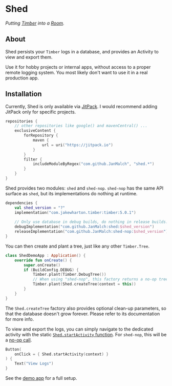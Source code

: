 # Shed

_Putting [Timber](https://github.com/JakeWharton/timber) into a [Room](https://developer.android.com/training/data-storage/room)._

## About

Shed persists your `Timber` logs in a database, and provides an Activity to view and export them.

Use it for hobby projects or internal apps, without access to a proper remote logging system. 
You most likely don't want to use it in a real production app.

## Installation

Currently, Shed is only available via [JitPack](https://jitpack.io/).
I would recommend adding JitPack only for specific projects.

```kotlin
repositories {
    // other repositories like google() and mavenCentral() ...
    exclusiveContent {
        forRepository {
            maven {
                url = uri("https://jitpack.io")
            }
        }
        filter {
            includeModuleByRegex("com.github.JanMalch", "shed.*")
        }
    }
}
```

Shed provides two modules: `shed` and `shed-nop`.
`shed-nop` has the same API surface as `shed`, but its implementations do nothing at runtime.

```kotlin
dependencies {
    val shed_version = "?"
    implementation("com.jakewharton.timber:timber:5.0.1")
    
    // Only use database in debug builds, do nothing in release builds.
    debugImplementation("com.github.JanMalch:shed:$shed_version")
    releaseImplementation("com.github.JanMalch:shed-nop:$shed_version")
}
```

You can then create and plant a tree, just like any other `Timber.Tree`.

```kotlin
class ShedDemoApp : Application() {
    override fun onCreate() {
        super.onCreate()
        if (BuildConfig.DEBUG) {
            Timber.plant(Timber.DebugTree())
            // When using "shed-nop", this factory returns a no-op tree.
            Timber.plant(Shed.createTree(context = this))
        }
    }
}
```

The `Shed.createTree` factory also provides optional clean-up parameters,
so that the database doesn't grow forever.
Please refer to its documentation for more info.

To view and export the logs, you can simply navigate to the dedicated activity
with the static [`Shed.startActivity` function](./shed/src/main/java/io/github/janmalch/shed/Shed.kt#L28).
For `shed-nop`, this will be a [no-op call](./shed-nop/src/main/java/io/github/janmalch/shed/Shed.kt#L23).

```kotlin
Button(
    onClick = { Shed.startActivity(context) }
) {
    Text("View Logs")
}
```

See the [demo app](./app/src/main/java/com/example/app) for a full setup.
